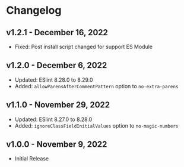 # Changelog

## v1.2.1 - December 16, 2022

  - Fixed: Post install script changed for support ES Module

## v1.2.0 - December 6, 2022

  - Updated: ESlint 8.28.0 to 8.29.0
  - Added: `allowParensAfterCommentPattern` option to `no-extra-parens`

## v1.1.0 - November 29, 2022

  - Updated: ESlint 8.27.0 to 8.28.0
  - Added: `ignoreClassFieldInitialValues` option to `no-magic-numbers`

## v1.0.0 - November 9, 2022

  - Initial Release
